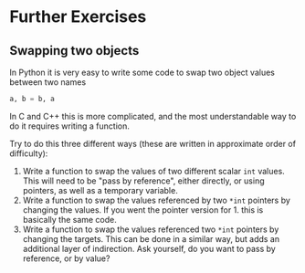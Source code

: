 # Further Exercises

## Swapping two objects

In Python it is very easy to write some code to swap two object values between two names

```python
a, b = b, a
```

In C and C++ this is more complicated, and the most understandable way to do it requires writing a function.

Try to do this three different ways (these are written in approximate order of difficulty):
1. Write a function to swap the values of two different scalar `int` values. This will need to be "pass by reference", either directly, or using pointers, as well as a temporary variable.
2. Write a function to swap the values referenced by two `*int` pointers by changing the values. If you went the pointer version for 1. this is basically the same code.
3. Write a function to swap the values referenced two `*int` pointers by changing the targets. This can be done in a similar way, but adds an additional layer of indirection. Ask yourself, do you want to pass by reference, or by value?
